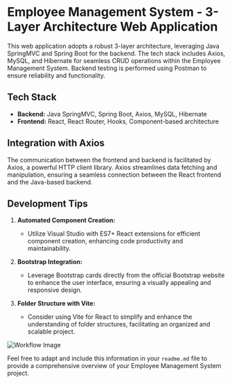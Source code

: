 # Employee Management System - 3-Layer Architecture Web Application

This web application adopts a robust 3-layer architecture, leveraging Java SpringMVC and Spring Boot for the backend. The tech stack includes Axios, MySQL, and Hibernate for seamless CRUD operations within the Employee Management System. Backend testing is performed using Postman to ensure reliability and functionality.

## Tech Stack

- **Backend:** Java SpringMVC, Spring Boot, Axios, MySQL, Hibernate
- **Frontend:** React, React Router, Hooks, Component-based architecture

## Integration with Axios

The communication between the frontend and backend is facilitated by Axios, a powerful HTTP client library. Axios streamlines data fetching and manipulation, ensuring a seamless connection between the React frontend and the Java-based backend.

## Development Tips

1. **Automated Component Creation:**
   - Utilize Visual Studio with ES7+ React extensions for efficient component creation, enhancing code productivity and maintainability.

2. **Bootstrap Integration:**
   - Leverage Bootstrap cards directly from the official Bootstrap website to enhance the user interface, ensuring a visually appealing and responsive design.

3. **Folder Structure with Vite:**
   - Consider using Vite for React to simplify and enhance the understanding of folder structures, facilitating an organized and scalable project.

![Workflow Image](path/to/your/image.png)

Feel free to adapt and include this information in your `readme.md` file to provide a comprehensive overview of your Employee Management System project.
